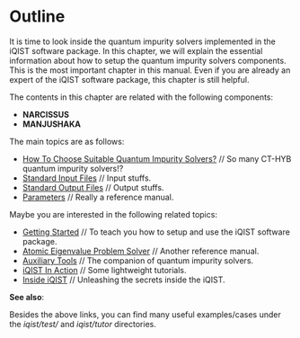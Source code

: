# Outline

It is time to look inside the quantum impurity solvers implemented in the iQIST software package. In this chapter, we will explain the essential information about how to setup the quantum impurity solvers components. This is the most important chapter in this manual. Even if you are already an expert of the iQIST software package, this chapter is still helpful.

The contents in this chapter are related with the following components:

* **NARCISSUS**
* **MANJUSHAKA**

The main topics are as follows:

* [How To Choose Suitable Quantum Impurity Solvers?](choose.md) // So many CT-HYB quantum impurity solvers!?
* [Standard Input Files](input.md) // Input stuffs.
* [Standard Output Files](output.md) // Output stuffs.
* [Parameters](parameters.md) // Really a reference manual.

Maybe you are interested in the following related topics:

* [Getting Started](../ch03/index.md) // To teach you how to setup and use the iQIST software package.
* [Atomic Eigenvalue Problem Solver](../ch05/index.md) // Another reference manual.
* [Auxiliary Tools](../ch06/index.md) // The companion of quantum impurity solvers.
* [iQIST In Action](../ch07/index.md) // Some lightweight tutorials.
* [Inside iQIST](../ch08/index.md) // Unleashing the secrets inside the iQIST.

**See also**:

Besides the above links, you can find many useful examples/cases under the *iqist/test/* and *iqist/tutor* directories.
